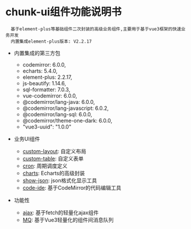 # chunk-ui组件功能说明书

```
  基于element-plus等基础组件二次封装的高级业务组件,主要用于基于vue3框架的快速业务开发
  内置集成element-plus版本: V2.2.17
```
* 内置集成的第三方包
  * codemirror: 6.0.0,
  * echarts: 5.4.0,
  * element-plus: 2.2.17,
  * js-beautify: 1.14.6,
  * sql-formatter: 7.0.3,
  * vue-codemirror: 6.0.0,
  * @codemirror/lang-java: 6.0.0,
  * @codemirror/lang-javascript: 6.0.2,
  * @codemirror/lang-sql: 6.0.0,
  * @codemirror/theme-one-dark: 6.0.0,
  * "vue3-uuid": "1.0.0"


* 业务UI组件
  * [custom-layout](/pages/01_custom-layout.md): 自定义布局
  * [custom-table](/pages/02_custom-table.md): 自定义表单
  * [cron](/pages/03_cron.md): 周期调度定义
  * [charts](/pages/04_charts.md): Echarts的高级封装
  * [show-json](/pages/05_show-json.md): json格式化显示工具
  * [code-ide](/pages/06_code-ide.md): 基于CodeMirror的代码编辑工具

* 功能性
  * [ajax](/pages/sys01_ajax.md): 基于fetch的轻量化ajax组件
  * [MQ](/pages/sys02_mq.md): 基于Vue3轻量化的组件间消息队列